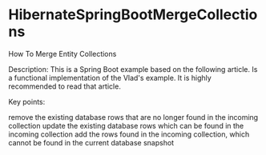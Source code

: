 # HibernateSpringBootMergeCollections

How To Merge Entity Collections

Description: This is a Spring Boot example based on the following article. Is a functional implementation of the Vlad's example. It is highly recommended to read that article.

Key points:

remove the existing database rows that are no longer found in the incoming collection
update the existing database rows which can be found in the incoming collection
add the rows found in the incoming collection, which cannot be found in the current database snapshot

